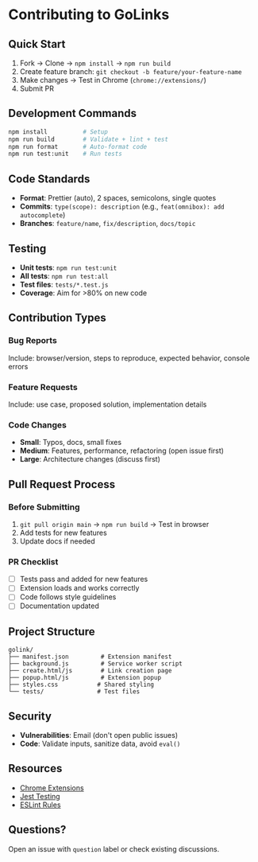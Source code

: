 # Contributing to GoLinks

## Quick Start

1. Fork → Clone → `npm install` → `npm run build`
2. Create feature branch: `git checkout -b feature/your-feature-name`
3. Make changes → Test in Chrome (`chrome://extensions/`)
4. Submit PR

## Development Commands

```bash
npm install          # Setup
npm run build        # Validate + lint + test
npm run format       # Auto-format code
npm run test:unit    # Run tests
```

## Code Standards

- **Format**: Prettier (auto), 2 spaces, semicolons, single quotes
- **Commits**: `type(scope): description` (e.g., `feat(omnibox): add autocomplete`)
- **Branches**: `feature/name`, `fix/description`, `docs/topic`

## Testing

- **Unit tests**: `npm run test:unit`
- **All tests**: `npm run test:all`
- **Test files**: `tests/*.test.js`
- **Coverage**: Aim for >80% on new code

## Contribution Types

### Bug Reports
Include: browser/version, steps to reproduce, expected behavior, console errors

### Feature Requests  
Include: use case, proposed solution, implementation details

### Code Changes
- **Small**: Typos, docs, small fixes
- **Medium**: Features, performance, refactoring (open issue first)
- **Large**: Architecture changes (discuss first)

## Pull Request Process

### Before Submitting
1. `git pull origin main` → `npm run build` → Test in browser
2. Add tests for new features
3. Update docs if needed

### PR Checklist
- [ ] Tests pass and added for new features
- [ ] Extension loads and works correctly  
- [ ] Code follows style guidelines
- [ ] Documentation updated

## Project Structure

```
golink/
├── manifest.json         # Extension manifest
├── background.js         # Service worker script  
├── create.html/js        # Link creation page
├── popup.html/js         # Extension popup
├── styles.css           # Shared styling
└── tests/               # Test files
```

## Security

- **Vulnerabilities**: Email (don't open public issues)
- **Code**: Validate inputs, sanitize data, avoid `eval()`

## Resources

- [Chrome Extensions](https://developer.chrome.com/docs/extensions/)
- [Jest Testing](https://jestjs.io/docs/getting-started)
- [ESLint Rules](https://eslint.org/docs/rules/)

## Questions?

Open an issue with `question` label or check existing discussions.
